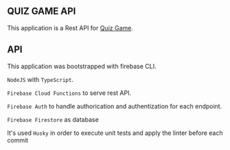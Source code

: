 ## QUIZ GAME API

This application is a Rest API for [Quiz Game](https://github.com/gonzs/quiz).

## API

This application was bootstrapped with firebase CLI.

`NodeJS` with `TypeScript`.

`Firebase Cloud Functions` to serve rest API.

`Firebase Auth` to handle authorication and authentization for each endpoint.

`Firebase Firestore` as database

It's used `Husky` in order to execute unit tests and apply the linter before each commit
